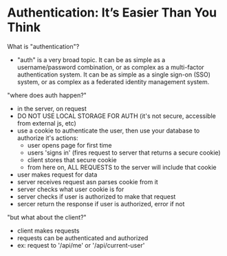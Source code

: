 # Authentication: It’s Easier Than You Think

What is "authentication"?

- "auth" is a very broad topic. It can be as simple as a username/password combination, or as complex as a multi-factor authentication system. It can be as simple as a single sign-on (SSO) system, or as complex as a federated identity management system.

"where does auth happen?"

- in the server, on request
- DO NOT USE LOCAL STORAGE FOR AUTH (it's not secure, accessible from external js, etc)
- use a cookie to authenticate the user, then use your database to authorize it's actions:
  - user opens page for first time
  - users 'signs in' (fires request to server that returns a secure cookie)
  - client stores that secure cookie
  - from here on, ALL REQUESTS to the server will include that cookie
- user makes request for data
- server receives request asn parses cookie from it
- server checks what user cookie is for
- server checks if user is authorized to make that request
- sercer return the response if user is authorized, error if not

"but what about the client?"

- client makes requests
- requests can be authenticated and authorized
- ex: request to '/api/me' or '/api/current-user'
